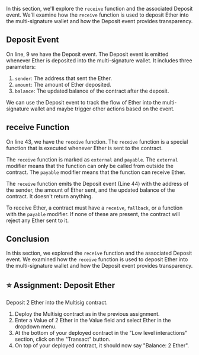 In this section, we'll explore the `receive` function and the associated Deposit event. We'll examine how the `receive` function is used to deposit Ether into the multi-signature wallet and how the Deposit event provides transparency.

## Deposit Event

On line, 9 we have the Deposit event. The Deposit event is emitted whenever Ether is deposited into the multi-signature wallet. It includes three parameters:

1. `sender`: The address that sent the Ether.
2. `amount`: The amount of Ether deposited.
3. `balance`: The updated balance of the contract after the deposit.

We can use the Deposit event to track the flow of Ether into the multi-signature wallet and maybe trigger other actions based on the event.

## receive Function

On line 43, we have the `receive` function. The `receive` function is a special function that is executed whenever Ether is sent to the contract.

The `receive` function is marked as `external` and `payable`. The `external` modifier means that the function can only be called from outside the contract. The `payable` modifier means that the function can receive Ether.

The `receive` function emits the Deposit event (Line 44) with the address of the sender, the amount of Ether sent, and the updated balance of the contract. It doesn't return anything.

To receive Ether, a contract must have a `receive`, `fallback`, or a function with the `payable` modifier. If none of these are present, the contract will reject any Ether sent to it.

## Conclusion

In this section, we explored the `receive` function and the associated Deposit event. We examined how the `receive` function is used to deposit Ether into the multi-signature wallet and how the Deposit event provides transparency.

## ⭐️ Assignment: Deposit Ether

Deposit 2 Ether into the Multisig contract.

1. Deploy the Multisig contract as in the previous assignment.
2. Enter a Value of 2 Ether in the Value field and select Ether in the dropdown menu.
3. At the bottom of your deployed contract in the "Low level interactions" section, click on the "Transact" button.
4. On top of your deployed contract, it should now say "Balance: 2 Ether".
